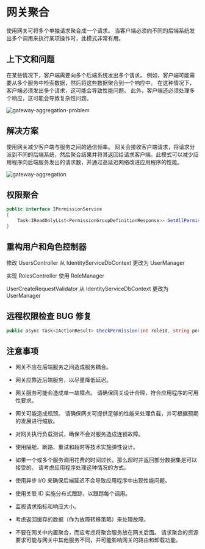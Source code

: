# 网关聚合

使用网关可将多个单独请求聚合成一个请求。 当客户端必须向不同的后端系统发出多个调用来执行某项操作时，此模式非常有用。


## 上下文和问题

在某些情况下，客户端需要向多个后端系统发出多个请求。 例如，客户端可能需要从多个服务中检索数据，然后将这些数据聚合到一个响应中。 在这种情况下，客户端必须发出多个请求，这可能会导致性能问题。 此外，客户端还必须处理多个响应，这可能会导致复杂性问题。

![gateway-aggregation-problem](https://oss.xcode.me/notes/helloshop/gateway-aggregation-problem.svg)



## 解决方案

使用网关减少客户端与服务之间的通信频率。 网关会接收客户端请求，将请求分派到不同的后端系统，然后聚合结果并将其返回给请求客户端。此模式可以减少应用程序向后端服务发出的请求数，并通过高延迟网络改进应用程序的性能。

![gateway-aggregation](https://oss.xcode.me/notes/helloshop/gateway-aggregation.svg)

## 权限聚合

```csharp
public interface IPermissionService
{
    Task<IReadOnlyList<PermissionGroupDefinitionResponse>> GetAllPermissionDefinitionsAsync(CancellationToken cancellationToken=default);
}
```

## 重构用户和角色控制器

修改 UsersController 从 IdentityServiceDbContext 更改为 UserManager<User>

实现 RolesController 使用 RoleManager<Role>

UserCreateRequestValidator 从 IdentityServiceDbContext 更改为 UserManager<User>


## 远程权限检查 BUG 修复

```csharp
public async Task<IActionResult> CheckPermission(int roleId, string permissionName, string? resourceType = null, string? resourceId = null)
```

## 注意事项

- 网关不应在后端服务之间造成服务耦合。

- 网关应靠近后端服务，以尽量降低延迟。
- 网关服务可能会造成单一故障点。 请确保网关设计合理，符合应用程序的可用性要求。
- 网关可能造成瓶颈。 请确保网关可提供足够的性能来处理负载，并可根据预期的发展进行缩放。
- 对网关执行负载测试，确保不会对服务造成连锁故障。
- 使用隔舱、断路、重试和超时等技术实施弹性设计。
- 如果一个或多个服务调用花费的时间过长，那么超时并返回部分数据集是可以接受的。 请考虑应用程序处理这种情况的方式。
- 使用异步 I/O 来确保后端延迟不会导致应用程序中出现性能问题。
- 使用关联 ID 实施分布式跟踪，以跟踪每个调用。
- 监视请求指标和响应大小。
- 考虑返回缓存的数据（作为故障转移策略）来处理故障。
- 不要在网关中内置聚合，而应考虑将聚合服务放在网关后面。 请求聚合的资源要求可能与网关中其他服务不同，并可能影响网关的路由和卸载功能。


